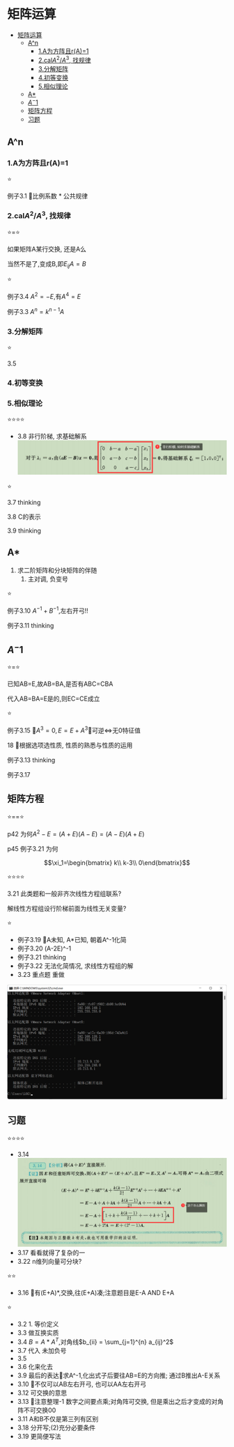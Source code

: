 # 矩阵运算

- [矩阵运算](#矩阵运算)
  - [A^n](#an)
    - [1.A为方阵且r(A)=1](#1a为方阵且ra1)
    - [2.cal$A^2/A^3$, 找规律](#2cala2a3-找规律)
    - [3.分解矩阵](#3分解矩阵)
    - [4.初等变换](#4初等变换)
    - [5.相似理论](#5相似理论)
  - [A*](#a)
  - [$A^-1$](#a-1)
  - [矩阵方程](#矩阵方程)
  - [习题](#习题)

## A^n

### 1.A为方阵且r(A)=1

⭐

例子3.1 🏀比例系数 * 公共规律

### 2.cal$A^2/A^3$, 找规律

⭐=⭐

如果矩阵A某行交换, 还是A么

当然不是了,变成B,即$E_{ij}A=B$

⭐

例子3.4 $A^2=-E$,有$A^4=E$

例子3.3 $A^n=k^{n-1}A$

### 3.分解矩阵

⭐

3.5

### 4.初等变换

### 5.相似理论

⭐⭐⭐⭐

- 3.8 非行阶梯, 求基础解系![20221019153354](https://raw.githubusercontent.com/Logible/Image/main/note_image/20221019153354.png)

⭐

3.7 thinking

3.8 C的表示

3.9 thinking

## A*

1. 求二阶矩阵和分块矩阵的伴随
   1. 主对调, 负变号

⭐

例子3.10 $A^{-1}+B^{-1}$,左右开弓!!

例子3.11 thinking

## $A^-1$

⭐=⭐

已知AB=E,故AB=BA,是否有ABC=CBA

代入AB=BA=E是的,则EC=CE成立

⭐

例子3.15 🏀$A^3=0,E=E+A^3$🏀可逆<=>无0特征值

18 🏀根据选项选性质, 性质的熟悉与性质的运用

例子3.13 thinking

例子3.17

## 矩阵方程

⭐==⭐

p42 为何$A^2-E=(A+E)(A-E)=(A-E)(A+E)$

p45 例子3.21 为何

$$\xi_1=\begin{bmatrix}
k\\ k-3\\ 0\end{bmatrix}$$

⭐⭐⭐⭐

3.21 此类题和一般非齐次线性方程组联系?

解线性方程组设行阶梯前面为线性无关变量?

⭐

- 例子3.19 🏀A未知, A*已知, 朝着A^-1化简
- 例子3.20 (A-2E)^-1
- 例子3.21 thinking
- 例子3.22 无法化简情况, 求线性方程组的解
- 3.23 重点题 重做

![学院网 ip地址](https://raw.githubusercontent.com/Logible/Image/main/note_image/20221022103154.png)

## 习题

⭐⭐⭐⭐

- 3.14![20221024093622](https://raw.githubusercontent.com/Logible/Image/main/note_image/20221024093622.png)
- 3.17 看看就得了复杂的一
- 3.22 n维列向量可分块?

⭐⭐

- 3.16 🏀有(E+A)*,交换,往(E+A)凑;注意题目是E-A AND E+A

⭐

- 3.2 1. 等价定义
- 3.3 做互换实质
- 3.4 $B=A*A^T$,对角线$b_{ii} = \sum_{j=1}^{n} a_{ij}^2$
- 3.7 代入 未加负号
- 3.5
- 3.6 化来化去
- 3.9 最后的表达🏀求A^-1,化出式子后要往AB=E的方向推; 通过B推出A-E关系
- 3.10 🏀不仅可以AB左右开弓, 也可以AA左右开弓
- 3.12 可交换的意思
- 3.13 🏀注意整理-1 数字之间要点乘;对角阵可交换, 但是乘出之后才变成的对角阵不可交换00
- 3.11 A和B不仅是第三列有区别
- 3.18 分开写;(2)充分必要条件
- 3.19 更简便写法
